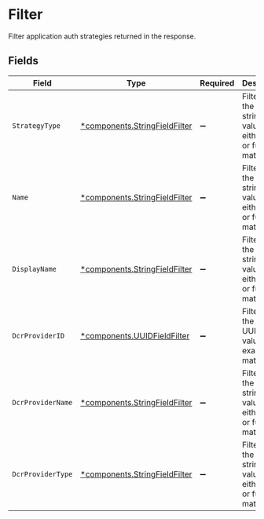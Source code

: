 # Filter

Filter application auth strategies returned in the response.


## Fields

| Field                                                                         | Type                                                                          | Required                                                                      | Description                                                                   |
| ----------------------------------------------------------------------------- | ----------------------------------------------------------------------------- | ----------------------------------------------------------------------------- | ----------------------------------------------------------------------------- |
| `StrategyType`                                                                | [*components.StringFieldFilter](../../models/components/stringfieldfilter.md) | :heavy_minus_sign:                                                            | Filters on the given string field value by either exact or fuzzy match.       |
| `Name`                                                                        | [*components.StringFieldFilter](../../models/components/stringfieldfilter.md) | :heavy_minus_sign:                                                            | Filters on the given string field value by either exact or fuzzy match.       |
| `DisplayName`                                                                 | [*components.StringFieldFilter](../../models/components/stringfieldfilter.md) | :heavy_minus_sign:                                                            | Filters on the given string field value by either exact or fuzzy match.       |
| `DcrProviderID`                                                               | [*components.UUIDFieldFilter](../../models/components/uuidfieldfilter.md)     | :heavy_minus_sign:                                                            | Filters on the given UUID field value by exact match.                         |
| `DcrProviderName`                                                             | [*components.StringFieldFilter](../../models/components/stringfieldfilter.md) | :heavy_minus_sign:                                                            | Filters on the given string field value by either exact or fuzzy match.       |
| `DcrProviderType`                                                             | [*components.StringFieldFilter](../../models/components/stringfieldfilter.md) | :heavy_minus_sign:                                                            | Filters on the given string field value by either exact or fuzzy match.       |